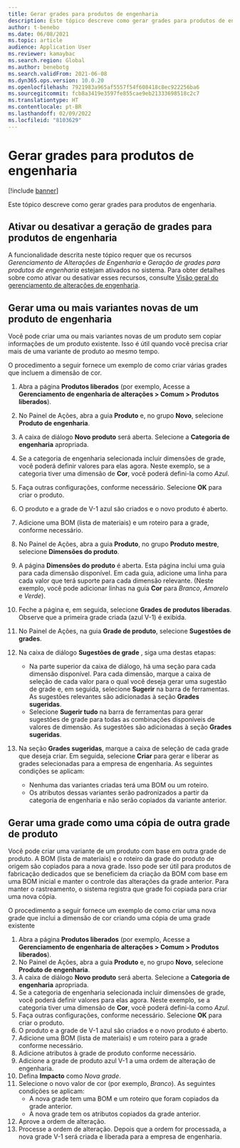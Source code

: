 ```yaml
---
title: Gerar grades para produtos de engenharia
description: Este tópico descreve como gerar grades para produtos de engenharia
author: t-benebo
ms.date: 06/08/2021
ms.topic: article
audience: Application User
ms.reviewer: kamaybac
ms.search.region: Global
ms.author: benebotg
ms.search.validFrom: 2021-06-08
ms.dyn365.ops.version: 10.0.20
ms.openlocfilehash: 7921983a965af5557f54f608418c8ec922256ba6
ms.sourcegitcommit: fcb8a3419e3597fe855cae9eb21333698518c2c7
ms.translationtype: HT
ms.contentlocale: pt-BR
ms.lasthandoff: 02/09/2022
ms.locfileid: "8103629"
---
```

# <a name="generate-variants-for-engineering-products"></a>Gerar grades para produtos de engenharia

[!include [banner](../includes/banner.md)]

Este tópico descreve como gerar grades para produtos de engenharia.

## <a name="turn-variant-generation-for-engineering-products-on-or-off"></a>Ativar ou desativar a geração de grades para produtos de engenharia

A funcionalidade descrita neste tópico requer que os recursos *Gerenciamento de Alterações de Engenharia* e *Geração de grades para produtos de engenharia* estejam ativados no sistema. Para obter detalhes sobre como ativar ou desativar esses recursos, consulte [Visão geral do gerenciamento de alterações de engenharia](product-engineering-overview.md).

## <a name="generate-one-or-more-new-variants-of-an-engineering-product"></a>Gerar uma ou mais variantes novas de um produto de engenharia

Você pode criar uma ou mais variantes novas de um produto sem copiar informações de um produto existente. Isso é útil quando você precisa criar mais de uma variante de produto ao mesmo tempo.

O procedimento a seguir fornece um exemplo de como criar várias grades que incluem a dimensão de cor.

1. Abra a página **Produtos liberados** (por exemplo, Acesse a **Gerenciamento de engenharia de alterações \> Comum \> Produtos liberados**).
1. No Painel de Ações, abra a guia **Produto** e, no grupo **Novo**, selecione **Produto de engenharia**.
1. A caixa de diálogo **Novo produto** será aberta. Selecione a **Categoria de engenharia** apropriada.
1. Se a categoria de engenharia selecionada incluir dimensões de grade, você poderá definir valores para elas agora. Neste exemplo, se a categoria tiver uma dimensão de **Cor**, você poderá defini-la como *Azul*.
1. Faça outras configurações, conforme necessário. Selecione **OK** para criar o produto.
1. O produto e a grade de V-1 azul são criados e o novo produto é aberto.
1. Adicione uma BOM (lista de materiais) e um roteiro para a grade, conforme necessário.
1. No Painel de Ações, abra a guia **Produto**, no grupo **Produto mestre**, selecione **Dimensões do produto**.
1. A página **Dimensões do produto** é aberta. Esta página inclui uma guia para cada dimensão disponível. Em cada guia, adicione uma linha para cada valor que terá suporte para cada dimensão relevante. (Neste exemplo, você pode adicionar linhas na guia **Cor** para *Branco*, *Amarelo* e *Verde*).
1. Feche a página e, em seguida, selecione **Grades de produtos liberadas**. Observe que a primeira grade criada (azul V-1) é exibida.
1. No Painel de Ações, na guia **Grade de produto**, selecione **Sugestões de grades**.
1. Na caixa de diálogo **Sugestões de grade** , siga uma destas etapas:

    - Na parte superior da caixa de diálogo, há uma seção para cada dimensão disponível. Para cada dimensão, marque a caixa de seleção de cada valor para o qual você deseja gerar uma sugestão de grade e, em seguida, selecione **Sugerir** na barra de ferramentas. As sugestões relevantes são adicionadas à seção **Grades sugeridas**.
    - Selecione **Sugerir tudo** na barra de ferramentas para gerar sugestões de grade para todas as combinações disponíveis de valores de dimensão. As sugestões são adicionadas à seção **Grades sugeridas**.

1. Na seção **Grades sugeridas**, marque a caixa de seleção de cada grade que deseja criar. Em seguida, selecione **Criar** para gerar e liberar as grades selecionadas para a empresa de engenharia. As seguintes condições se aplicam:

    - Nenhuma das variantes criadas terá uma BOM ou um roteiro.
    - Os atributos dessas variantes serão padronizados a partir da categoria de engenharia e não serão copiados da variante anterior.

## <a name="generate-a-variant-as-a-copy-of-another-product-variant"></a>Gerar uma grade como uma cópia de outra grade de produto

Você pode criar uma variante de um produto com base em outra grade de produto. A BOM (lista de materiais) e o roteiro da grade do produto de origem são copiados para a nova grade. Isso pode ser útil para produtos de fabricação dedicados que se beneficiem da criação da BOM com base em uma BOM inicial e manter o controle das alterações da grade anterior. Para manter o rastreamento, o sistema registra que grade foi copiada para criar uma nova cópia.

O procedimento a seguir fornece um exemplo de como criar uma nova grade que inclui a dimensão de cor criando uma cópia de uma grade existente

1. Abra a página **Produtos liberados** (por exemplo, Acesse a **Gerenciamento de engenharia de alterações \> Comum \> Produtos liberados**).
1. No Painel de Ações, abra a guia **Produto** e, no grupo **Novo**, selecione **Produto de engenharia**.
1. A caixa de diálogo **Novo produto** será aberta. Selecione a **Categoria de engenharia** apropriada.
1. Se a categoria de engenharia selecionada incluir dimensões de grade, você poderá definir valores para elas agora. Neste exemplo, se a categoria tiver uma dimensão de **Cor**, você poderá defini-la como *Azul*.
1. Faça outras configurações, conforme necessário. Selecione **OK** para criar o produto.
1. O produto e a grade de V-1 azul são criados e o novo produto é aberto.
1. Adicione uma BOM (lista de materiais) e um roteiro para a grade conforme necessário.
1. Adicione atributos à grade de produto conforme necessário.
1. Adicione a grade de produto azul V-1 a uma ordem de alteração de engenharia.
1. Defina **Impacto** como *Nova grade*.
1. Selecione o novo valor de cor (por exemplo, *Branco*). As seguintes condições se aplicam: 
    - A nova grade tem uma BOM e um roteiro que foram copiados da grade anterior.
    - A nova grade tem os atributos copiados da grade anterior.
1. Aprove a ordem de alteração.
1. Processe a ordem de alteração. Depois que a ordem for processada, a nova grade V-1 será criada e liberada para a empresa de engenharia.
